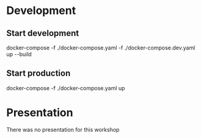 # Development

## Start development
docker-compose -f ./docker-compose.yaml -f ./docker-compose.dev.yaml up --build

## Start production
docker-compose -f ./docker-compose.yaml up

# Presentation

There was no presentation for this workshop